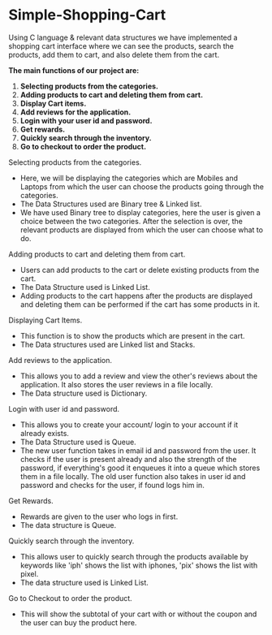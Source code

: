 # Simple-Shopping-Cart
Using C language &amp; relevant data structures we have implemented a shopping cart interface where we can see the products, search the products, add them to cart, and also delete them from the cart. 

**The main functions of our project are:**

1. **Selecting products from the categories.**
2. **Adding products to cart and deleting them from cart.**
3. **Display Cart items.**
4. **Add reviews for the application.**
5. **Login with your user id and password.**
6. **Get rewards.**
7. **Quickly search through the inventory.**
8. **Go to checkout to order the product.**


Selecting products from the categories.

- Here, we will be displaying the categories which are Mobiles and Laptops from which the user can choose the products going through the categories.
- The Data Structures used are Binary tree &amp; Linked list.
- We have used Binary tree to display categories, here the user is given a choice between the two categories. After the selection is over, the relevant products are displayed from which the user can choose what to do.

Adding products to cart and deleting them from cart.

- Users can add products to the cart or delete existing products from the cart.
- The Data Structure used is Linked List.
- Adding products to the cart happens after the products are displayed and deleting them can be performed if the cart has some products in it.

Displaying Cart Items.
  - This function is to show the products which are present in the cart.
  - The Data structures used are Linked list and Stacks.

Add reviews to the application.
  - This allows you to add a review and view the other&#39;s reviews about the application. It also stores the user reviews in a file locally.
  - The Data structure used is Dictionary.

Login with user id and password.
  - This allows you to create your account/ login to your account if it already exists.
  - The Data Structure used is Queue.
  - The new user function takes in email id and password from the user. It checks if the user is present already and also the strength of the password, if everything&#39;s good it enqueues it into a queue which stores them in a file locally. The old user function also takes in user id and password and checks for the user, if found logs him in.

Get Rewards.
  - Rewards are given to the user who logs in first.
  - The data structure is Queue.

Quickly search through the inventory.
  - This allows user to quickly search through the products available by keywords like &#39;iph&#39; shows the list with iphones, &#39;pix&#39; shows the list with pixel.
  - The data structure used is Linked List.

Go to Checkout to order the product.
  - This will show the subtotal of your cart with or without the coupon and the user can buy the product here.
